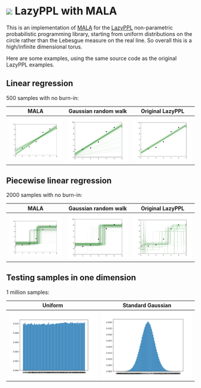 # <img style="height:45px" src="https://user-images.githubusercontent.com/8027127/223598298-21dd4207-612d-4b4e-be9c-4daa2ae2de5b.png" /> LazyPPL with MALA 

This is an implementation of [MALA](https://en.wikipedia.org/wiki/Metropolis-adjusted_Langevin_algorithm) for the [LazyPPL](https://lazyppl-team.github.io) non-parametric probabilistic programming library, starting from uniform distributions on the circle rather than the Lebesgue measure on the real line. So overall this is a high/infinite dimensional torus. 

Here are some examples, using the same source code as the original LazyPPL examples. 

## Linear regression 

500 samples with no burn-in:

MALA | Gaussian random walk | Original LazyPPL 
--- | --- | ---
![](images/mala-linear-reg.svg) | ![](images/grw-linear-reg.svg) | ![](images/lmh-linear-reg.svg)

## Piecewise linear regression 

2000 samples with no burn-in:

MALA | Gaussian random walk | Original LazyPPL 
--- | --- | ---
![](images/mala-piecewiseconst-reg.svg) | ![](images/grw-piecewiseconst-reg.svg) | ![](images/lmh-piecewiseconst-reg.svg)
 
## Testing samples in one dimension

1 million samples:

Uniform | Standard Gaussian
--- | --- 
![](images/test-uniform.svg) | ![](images/test-normal.svg)
